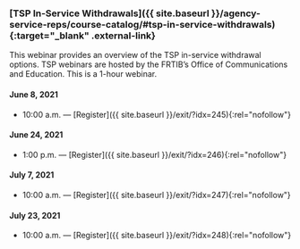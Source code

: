 ### [TSP In-Service Withdrawals]({{ site.baseurl }}/agency-service-reps/course-catalog/#tsp-in-service-withdrawals){:target="\_blank" .external-link}

This webinar provides an overview of the TSP in-service withdrawal options. TSP webinars are hosted by the FRTIB’s Office of Communications and Education. This is a 1-hour webinar.

#### June 8, 2021

- 10:00 a.m. 	— [Register]({{ site.baseurl }}/exit/?idx=245){:rel="nofollow"}

#### June 24, 2021

- 1:00 p.m. 	— [Register]({{ site.baseurl }}/exit/?idx=246){:rel="nofollow"}

#### July 7, 2021

- 10:00 a.m. 	— [Register]({{ site.baseurl }}/exit/?idx=247){:rel="nofollow"}

#### July 23, 2021

- 10:00 a.m. 	— [Register]({{ site.baseurl }}/exit/?idx=248){:rel="nofollow"}
